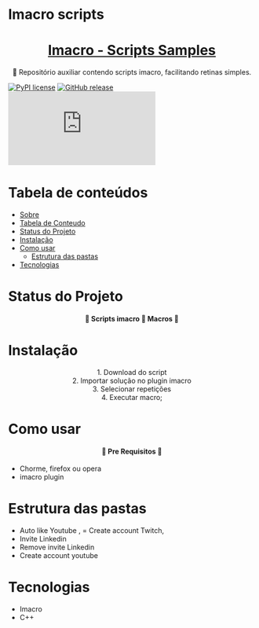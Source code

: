# Imacro scripts


<h1 align="center">
    <a href="https://github.com/leonardoqueiroz-code/VBA_Modulos_Auxiliares_PT_BR/">Imacro - Scripts Samples</a>
</h1>
<p align="center">🚀 Repositório auxiliar contendo scripts imacro, facilitando retinas simples.

[![PyPI license](https://img.shields.io/pypi/l/ansicolortags.svg)]()
[![GitHub release](https://img.shields.io/github/release/Naereen/StrapDown.js.svg)](h)
[![Only ~ kb](https://badge-size.herokuapp.com/Naereen/StrapDown.js/master/strapdown.min.js)]()

Tabela de conteúdos
=================
<!--ts-->
   * [Sobre](#Sobre)
   * [Tabela de Conteudo](#tabela-de-conteudo)
   * [Status do Projeto](#tabela-de-conteudo)
   * [Instalação](#instalacao)
   * [Como usar](#como-usar)
      * [Estrutura das pastas](#local-files)
   * [Tecnologias](#tecnologias)
<!--te-->


Status do Projeto
=================
<h4 align="center"> 
	🚧  Scripts imacro 🚀 Macros  🚧
</h4>

Instalação
=================

<div align="center">
1. Download do script <br>
2. Importar solução no plugin imacro <br>
3. Selecionar repetições <br>
4. Executar macro;
</div>

Como usar
=================
<h4 align="center"> 
	🚧  Pre Requisitos 🚧
</h4>

- Chorme, firefox ou opera <br>
- imacro plugin

Estrutura das pastas
=================

- Auto like Youtube ,
= Create account Twitch,
- Invite Linkedin
- Remove invite Linkedin
- Create account youtube

Tecnologias
=================

- Imacro
- C++


